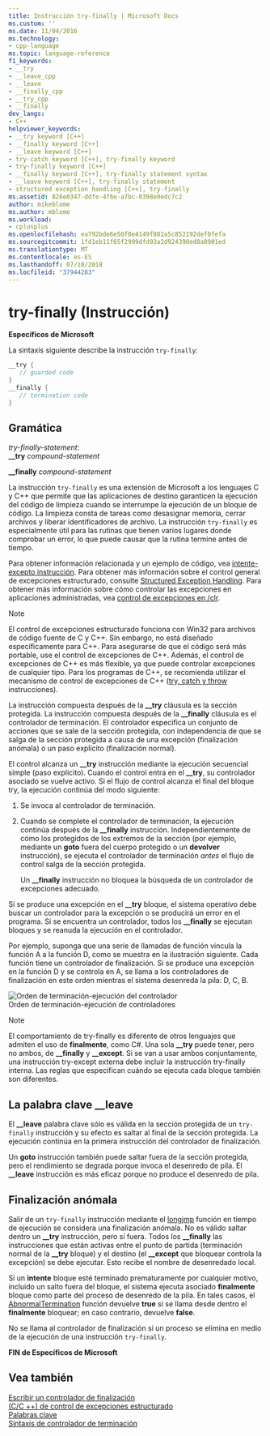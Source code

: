 ```yaml
---
title: Instrucción try-finally | Microsoft Docs
ms.custom: ''
ms.date: 11/04/2016
ms.technology:
- cpp-language
ms.topic: language-reference
f1_keywords:
- __try
- __leave_cpp
- __leave
- __finally_cpp
- __try_cpp
- __finally
dev_langs:
- C++
helpviewer_keywords:
- __try keyword [C++]
- __finally keyword [C++]
- __leave keyword [C++]
- try-catch keyword [C++], try-finally keyword
- try-finally keyword [C++]
- __finally keyword [C++], try-finally statement syntax
- __leave keyword [C++], try-finally statement
- structured exception handling [C++], try-finally
ms.assetid: 826e0347-ddfe-4f6e-a7bc-0398e0edc7c2
author: mikeblome
ms.author: mblome
ms.workload:
- cplusplus
ms.openlocfilehash: ea792bde6e50f0e4149f802a5c852192def0fefa
ms.sourcegitcommit: 1fd1eb11f65f2999dfd93a2d924390ed0a0901ed
ms.translationtype: MT
ms.contentlocale: es-ES
ms.lasthandoff: 07/10/2018
ms.locfileid: "37944283"
---
```

# <a name="try-finally-statement"></a>try-finally (Instrucción)
**Específicos de Microsoft**  
  
 La sintaxis siguiente describe la instrucción `try-finally`:  
  
```cpp 
__try {  
   // guarded code  
}  
__finally {  
   // termination code  
}  
```  
  
## <a name="grammar"></a>Gramática  
 *try-finally-statement*:  
 **__try** *compound-statement*  
  
 **__finally** *compound-statement*  
  
 La instrucción `try-finally` es una extensión de Microsoft a los lenguajes C y C++ que permite que las aplicaciones de destino garanticen la ejecución del código de limpieza cuando se interrumpe la ejecución de un bloque de código. La limpieza consta de tareas como desasignar memoria, cerrar archivos y liberar identificadores de archivo. La instrucción `try-finally` es especialmente útil para las rutinas que tienen varios lugares donde comprobar un error, lo que puede causar que la rutina termine antes de tiempo.  
  
 Para obtener información relacionada y un ejemplo de código, vea [intente-excepto instrucción](../cpp/try-except-statement.md). Para obtener más información sobre el control general de excepciones estructurado, consulte [Structured Exception Handling](../cpp/structured-exception-handling-c-cpp.md). Para obtener más información sobre cómo controlar las excepciones en aplicaciones administradas, vea [control de excepciones en /clr](../windows/exception-handling-cpp-component-extensions.md).  
  
> [!NOTE]
>  El control de excepciones estructurado funciona con Win32 para archivos de código fuente de C y C++. Sin embargo, no está diseñado específicamente para C++. Para asegurarse de que el código será más portable, use el control de excepciones de C++. Además, el control de excepciones de C++ es más flexible, ya que puede controlar excepciones de cualquier tipo. Para los programas de C++, se recomienda utilizar el mecanismo de control de excepciones de C++ ([try, catch y throw](../cpp/try-throw-and-catch-statements-cpp.md) instrucciones).  
  
 La instrucción compuesta después de la **__try** cláusula es la sección protegida. La instrucción compuesta después de la **__finally** cláusula es el controlador de terminación. El controlador especifica un conjunto de acciones que se sale de la sección protegida, con independencia de que se salga de la sección protegida a causa de una excepción (finalización anómala) o un paso explícito (finalización normal).  
  
 El control alcanza un **__try** instrucción mediante la ejecución secuencial simple (paso explícito). Cuando el control entra en el **__try**, su controlador asociado se vuelve activo. Si el flujo de control alcanza el final del bloque try, la ejecución continúa del modo siguiente:  
  
1.  Se invoca al controlador de terminación.  
  
2.  Cuando se complete el controlador de terminación, la ejecución continúa después de la **__finally** instrucción. Independientemente de cómo los protegidos de los extremos de la sección (por ejemplo, mediante un **goto** fuera del cuerpo protegido o un **devolver** instrucción), se ejecuta el controlador de terminación *antes* el flujo de control salga de la sección protegida.  
  
     Un **__finally** instrucción no bloquea la búsqueda de un controlador de excepciones adecuado.  
  
 Si se produce una excepción en el **__try** bloque, el sistema operativo debe buscar un controlador para la excepción o se producirá un error en el programa. Si se encuentra un controlador, todos los **__finally** se ejecutan bloques y se reanuda la ejecución en el controlador.  
  
 Por ejemplo, suponga que una serie de llamadas de función vincula la función A a la función D, como se muestra en la ilustración siguiente. Cada función tiene un controlador de finalización. Si se produce una excepción en la función D y se controla en A, se llama a los controladores de finalización en este orden mientras el sistema desenreda la pila: D, C, B.  
  
 ![Orden de terminación&#45;ejecución del controlador](../cpp/media/vc38cx1.gif "vc38CX1")  
Orden de terminación-ejecución de controladores  
  
> [!NOTE]
>  El comportamiento de try-finally es diferente de otros lenguajes que admiten el uso de **finalmente**, como C#.  Una sola **__try** puede tener, pero no ambos, de **__finally** y **__except**.  Si se van a usar ambos conjuntamente, una instrucción try-except externa debe incluir la instrucción try-finally interna.  Las reglas que especifican cuándo se ejecuta cada bloque también son diferentes.  
  
## <a name="the-leave-keyword"></a>La palabra clave __leave  
 El **__leave** palabra clave sólo es válida en la sección protegida de un `try-finally` instrucción y su efecto es saltar al final de la sección protegida. La ejecución continúa en la primera instrucción del controlador de finalización.  
  
 Un **goto** instrucción también puede saltar fuera de la sección protegida, pero el rendimiento se degrada porque invoca el desenredo de pila. El **__leave** instrucción es más eficaz porque no produce el desenredo de pila.  
  
## <a name="abnormal-termination"></a>Finalización anómala  
 Salir de un `try-finally` instrucción mediante el [longjmp](../c-runtime-library/reference/longjmp.md) función en tiempo de ejecución se considera una finalización anómala. No es válido saltar dentro un **__try** instrucción, pero sí fuera. Todos los **__finally** las instrucciones que están activas entre el punto de partida (terminación normal de la **__try** bloque) y el destino (el **__except** que bloquear controla la excepción) se debe ejecutar. Esto recibe el nombre de desenredado local.  
  
 Si un **intente** bloque esté terminado prematuramente por cualquier motivo, incluido un salto fuera del bloque, el sistema ejecuta asociado **finalmente** bloque como parte del proceso de desenredo de la pila. En tales casos, el [AbnormalTermination](http://msdn.microsoft.com/library/windows/desktop/ms679265) función devuelve **true** si se llama desde dentro el **finalmente** bloquear; en caso contrario, devuelve **false**.  
  
 No se llama al controlador de finalización si un proceso se elimina en medio de la ejecución de una instrucción `try-finally`.  
  
 **FIN de Específicos de Microsoft**  
  
## <a name="see-also"></a>Vea también  
 [Escribir un controlador de finalización](../cpp/writing-a-termination-handler.md)   
 [(C/C ++) de control de excepciones estructurado](../cpp/structured-exception-handling-c-cpp.md)   
 [Palabras clave](../cpp/keywords-cpp.md)   
 [Sintaxis de controlador de terminación](http://msdn.microsoft.com/library/windows/desktop/ms681393)
